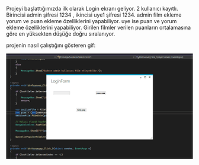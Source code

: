 Projeyi başlattığımızda ilk olarak Login ekranı geliyor.
2 kullanıcı kayıtlı. Birincisi admin şifresi 1234 , ikincisi uye1 şifresi 1234. 
admin film ekleme yorum ve puan ekleme özelliklerini yapabiliyor. uye ise puan ve yorum ekleme özelliklerini yapabiliyor.
Girilen filmler verilen puanların ortalamasına göre en yüksekten düşüğe doğru sıralanıyor.

projenin nasıl çalıştığını gösteren gif:

![Demo GIF](demo.gif)
